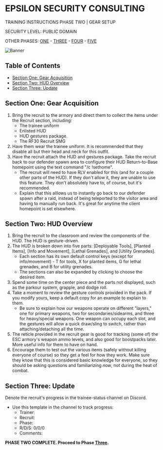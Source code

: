 # EPSILON SECURITY CONSULTING

TRAINING INSTRUCTIONS
PHASE TWO | GEAR SETUP

SECURITY LEVEL: PUBLIC DOMAIN

OTHER PHASES: [ONE](https://github.com/ElesCloud/ESCDocuments/blob/main/Training_PhaseOne.md) - [THREE](https://github.com/ElesCloud/ESCDocuments/blob/main/Training_PhaseThree.md) - [FOUR](https://github.com/ElesCloud/ESCDocuments/blob/main/Training_PhaseFour.md) - [FIVE](https://github.com/ElesCloud/ESCDocuments/blob/main/Training_PhaseFive.md)

![Banner](https://github.com/ElesCloud/ESCHandbook/blob/main/TYYGtcn.jpg)

## Table of Contents
  - [Section One: Gear Acquisition](#section-one-gear-acquisition)
  - [Section Two: HUD Overview](#section-two-hud-overview)
  - [Section Three: Update](#section-three-update)

## Section One: Gear Acquisition
1. Bring the recruit to the armory and direct them to collect the items under the Recruit section, including:
   - The trainee uniform
   - Enlisted HUD
   - HUD gestures package.
   - The RF30 Recruit SMG
2. Have them wear the trainee uniform. It is recommended that they disable all but their head and neck for this outfit.
3. Have the recruit attach the HUD and gestures package. Take the recruit back to our defender spawn area to configure their HUD Return-to-Base homepoint using the text command "/c !sethome". 
   - The recruit will need to have RLV enabled for this (and for a couple other parts of the HUD). If they don't allow it, they are unable to use this feature. They don't absolutely have to, of course, but it's recommended.
   - Explain that this alllows us to instantly go back to our defender spawn after a raid, instead of being teleported to the visitor area and having to manually run back. It's great for anytime the client homepoint is set elsewhere.
   
## Section Two: HUD Overview
1. Bring the recruit to the classroom and review the components of the HUD. The HUD is gesture-driven.
2. The HUD is broken down into five parts: [Deployable Tools], [Planted Items], [Info and Movement], [Lethal Grenades], and [Utility Grenades].
   - Each section has its own default control keys (except for info/movement) - T for tools, X for planted items, G for lethal grenades, and B for utility grenades.
   - The sections can also be expanded by clicking to choose the desired item.
3. Spend some time on the center piece and the parts not displayed, such as the parkour system, grapple, and dodge roll.   
3. Take a moment to review the gesture controls provided in the pack. If you modify yours, keep a default copy for an example to explain to them.
   - Be sure to explain how our weapons operate on different "layers," one for primary weapons, two for secondaries/sidearms, and three for heavy/special weapons. One weapon can occupy each slot, and the gestures will allow a quick draw/sling to switch, rather than attaching/detaching all the time.
4. The reticle provided in the recruit gear is good for tracking (some of) the ESC armory's weapon ammo levels, and also good for boostpacks later. More useful info for them to have on hand.
5. Encourage them to test out the various items (safely without killing everyone of course) so they get a feel for how they work. Make sure they know that this is considered basic knowledge for everyone, so they should be asking questions and familiarizing *now*, not during the heat of combat.

## Section Three: Update
Denote the recruit's progress in the trainee-status channel on Discord.
   - Use this template in the channel to track progress:
     - Trainer:
     - Recruit:
     - Phase:
     - R/D/S: 0/0/0
     - Comments:

**PHASE TWO COMPLETE. Proceed to Phase [Three](https://github.com/ElesCloud/ESCDocuments/blob/main/Training_PhaseThree.md).**
